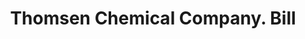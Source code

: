 ---
doi: 10.7916/D84B4CHH
date_other: '1900'
date_other_textual: 1900-1909
form: printed ephemera
genre:
- Invoices
name:
- Thomsen Chemical Company
object_in_context_url: https://biggert.cul.columbia.edu/items/view/ave_biggert_01870
subject_hierarchical_geographic:
- Baltimore, Maryland, United States
subject_name:
- Thomsen Chemical Company
title: Thomsen Chemical Company. Bill
sort_title: Thomsen Chemical Company. Bill
call_number: ave_biggert_01870
coordinates:
- 39.28333333333333,-76.61666666666666
pid: ave_biggert_01870
identifiers: ave_biggert_01870
canvas_id: ldpd:397128
permalink: "/items/ave_biggert_01870/"
layout: iiif-image-page
---